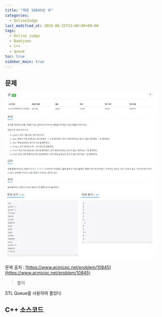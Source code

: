 ```yaml
---
title: "백준 10845번 큐"
categories: 
  - OnlineJudge
last_modified_at: 2019-08-25T13:00:00+09:00
tags: 
  - Online judge
  - Baekjoon
  - C++
  - queue
toc: true
sidebar_main: true
---
```


## 문제

![10845](https://github.com/lesslate/lesslate.github.io/blob/master/assets/img/OnlineJudge/10845.png?raw=true)

문제 출처 : [https://www.acmicpc.net/problem/10845](https://www.acmicpc.net/problem/10845)

> 풀이

STL Queue를 사용하여 풀었다.


## C++ 소스코드

<script src="https://gist.github.com/lesslate/16f7c2e6ee95625e9904bd628f283077.js"></script>